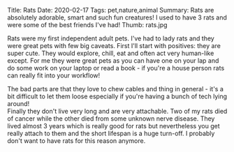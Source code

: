 Title: Rats
Date: 2020-02-17
Tags: pet,nature,animal
Summary: Rats are absolutely adorable, smart and such fun creatures! I used to have 3 rats and were some of the best friends I've had!
Thumb: rats.jpg

Rats were my first independent adult pets. I've had to lady rats and they were great pets with few big caveats. First I'll start with positives: they are super cute. They would explore, chill, eat and often act very human-like except. For me they were great pets as you can have one on your lap and do some work on your laptop or read a book - if you're a house person rats can really fit into your workflow!

The bad parts are that they love to chew cables and thing in general - it's a bit difficult to let them loose especially if you're having a bunch of tech lying around!   
Finally they don't live very long and are very attachable. Two of my rats died of cancer while the other died from some unknown nerve disease. They lived almost 3 years which is really good for rats but nevertheless you get really attach to them and the short lifespan is a huge turn-off. I probably don't want to have rats for this reason anymore.
